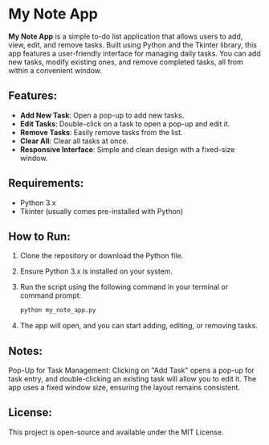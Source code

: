 # My Note App

**My Note App** is a simple to-do list application that allows users to add, view, edit, and remove tasks. Built using Python and the Tkinter library, this app features a user-friendly interface for managing daily tasks. You can add new tasks, modify existing ones, and remove completed tasks, all from within a convenient window.

## Features:
- **Add New Task**: Open a pop-up to add new tasks.
- **Edit Tasks**: Double-click on a task to open a pop-up and edit it.
- **Remove Tasks**: Easily remove tasks from the list.
- **Clear All**: Clear all tasks at once.
- **Responsive Interface**: Simple and clean design with a fixed-size window.

## Requirements:
- Python 3.x
- Tkinter (usually comes pre-installed with Python)

## How to Run:
1. Clone the repository or download the Python file.
2. Ensure Python 3.x is installed on your system.
3. Run the script using the following command in your terminal or command prompt:

   ```bash
   python my_note_app.py
4. The app will open, and you can start adding, editing, or removing tasks.

## Notes:
Pop-Up for Task Management: Clicking on "Add Task" opens a pop-up for task entry, and double-clicking an existing task will allow you to edit it.
The app uses a fixed window size, ensuring the layout remains consistent.

## License:
This project is open-source and available under the MIT License.
